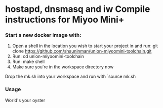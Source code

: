 # hostapd, dnsmasq and iw Compile instructions for Miyoo Mini+

### Start a new docker image with:

1. Open a shell in the location you wish to start your project in and run: git clone https://github.com/shauninman/union-miyoomini-toolchain.git
2. Run: cd union-miyoomini-toolchain
3. Run: make shell
4. Make sure you're in the workspace directory now

Drop the mk.sh into your workspace and run with `source mk.sh

### Usage

World's your oyster